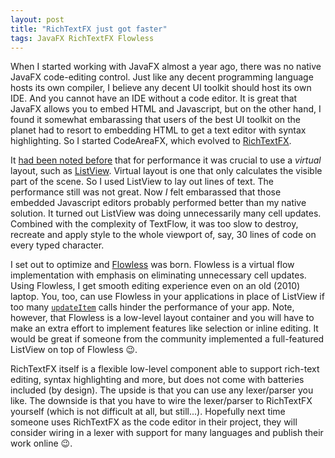 ```yaml
---
layout: post
title: "RichTextFX just got faster"
tags: JavaFX RichTextFX Flowless
---
```


When I started working with JavaFX almost a year ago, there was no native JavaFX code-editing control. Just like any decent programming language hosts its own compiler, I believe any decent UI toolkit should host its own IDE. And you cannot have an IDE without a code editor. It is great that JavaFX allows you to embed HTML and Javascript, but on the other hand, I found it somewhat embarassing that users of the best UI toolkit on the planet had to resort to embedding HTML to get a text editor with syntax highlighting. So I started CodeAreaFX, which evolved to [RichTextFX](http://www.fxmisc.org/richtext/).

It [had been noted before](http://fxexperience.com/2013/02/interview-with-tom-schindl-2/) that for performance it was crucial to use a _virtual_ layout, such as [ListView](http://docs.oracle.com/javase/8/javafx/api/javafx/scene/control/ListView.html). Virtual layout is one that only calculates the visible part of the scene. So I used ListView to lay out lines of text. The performance still was not great. Now _I_ felt embarassed that those embedded Javascript editors probably performed better than my native solution. It turned out ListView was doing unnecessarily many cell updates. Combined with the complexity of TextFlow, it was too slow to destroy, recreate and apply style to the whole viewport of, say, 30 lines of code on every typed character.

I set out to optimize and [Flowless](http://www.fxmisc.org/flowless/) was born. Flowless is a virtual flow implementation with emphasis on eliminating unnecessary cell updates. Using Flowless, I get smooth editing experience even on an old (2010) laptop. You, too, can use Flowless in your applications in place of ListView if too many [`updateItem`](http://docs.oracle.com/javase/8/javafx/api/javafx/scene/control/Cell.html#updateItem-T-boolean-) calls hinder the performance of your app. Note, however, that Flowless is a low-level layout container and you will have to make an extra effort to implement features like selection or inline editing. It would be great if someone from the community implemented a full-featured ListView on top of Flowless :wink:.

RichTextFX itself is a flexible low-level component able to support rich-text editing, syntax highlighting and more, but does not come with batteries included (by design). The upside is that you can use any lexer/parser you like. The downside is that you have to wire the lexer/parser to RichTextFX yourself (which is not difficult at all, but still...). Hopefully next time someone uses RichTextFX as the code editor in their project, they will consider wiring in a lexer with support for many languages and publish their work online :wink:.
